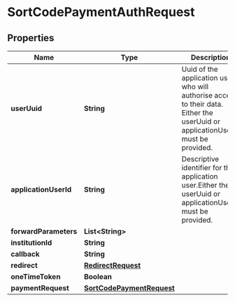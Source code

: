 
# SortCodePaymentAuthRequest

## Properties
Name | Type | Description | Notes
------------ | ------------- | ------------- | -------------
**userUuid** | **String** | Uuid of the application user who will authorise access to their data. Either the userUuid or applicationUserId must be provided. |  [optional]
**applicationUserId** | **String** | Descriptive identifier for the application user.Either the userUuid or applicationUserId must be provided. |  [optional]
**forwardParameters** | **List&lt;String&gt;** |  |  [optional]
**institutionId** | **String** |  | 
**callback** | **String** |  | 
**redirect** | [**RedirectRequest**](RedirectRequest.md) |  |  [optional]
**oneTimeToken** | **Boolean** |  | 
**paymentRequest** | [**SortCodePaymentRequest**](SortCodePaymentRequest.md) |  | 



